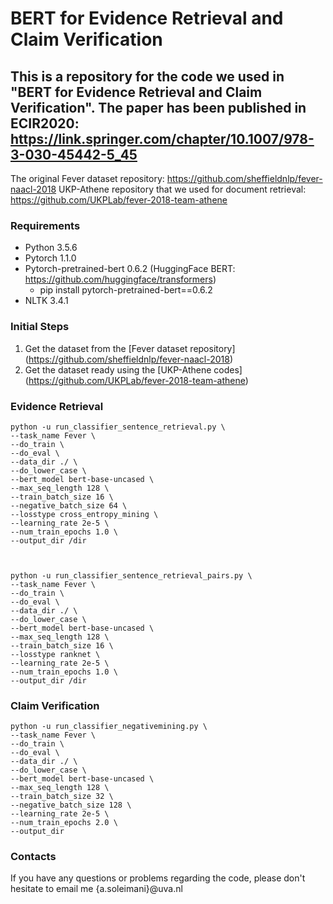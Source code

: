 # BERT for Evidence Retrieval and Claim Verification

## This is a repository for the code we used in "BERT for Evidence Retrieval and Claim Verification". The paper has been published in ECIR2020: https://link.springer.com/chapter/10.1007/978-3-030-45442-5_45


The original Fever dataset repository: https://github.com/sheffieldnlp/fever-naacl-2018
UKP-Athene repository that we used for document retrieval: https://github.com/UKPLab/fever-2018-team-athene

### Requirements
* Python 3.5.6
* Pytorch 1.1.0
* Pytorch-pretrained-bert  0.6.2 (HuggingFace BERT: https://github.com/huggingface/transformers)
   * pip install pytorch-pretrained-bert==0.6.2
* NLTK 3.4.1

### Initial Steps
1. Get the dataset from the [Fever dataset repository] (https://github.com/sheffieldnlp/fever-naacl-2018)
1. Get the dataset ready using the [UKP-Athene codes] (https://github.com/UKPLab/fever-2018-team-athene)

### Evidence Retrieval

    python -u run_classifier_sentence_retrieval.py \
    --task_name Fever \
    --do_train \
    --do_eval \
    --data_dir ./ \
    --do_lower_case \
    --bert_model bert-base-uncased \
    --max_seq_length 128 \
    --train_batch_size 16 \
    --negative_batch_size 64 \
    --losstype cross_entropy_mining \
    --learning_rate 2e-5 \
    --num_train_epochs 1.0 \
    --output_dir /dir
    

    
    python -u run_classifier_sentence_retrieval_pairs.py \
    --task_name Fever \
    --do_train \
    --do_eval \
    --data_dir ./ \
    --do_lower_case \
    --bert_model bert-base-uncased \
    --max_seq_length 128 \
    --train_batch_size 16 \
    --losstype ranknet \
    --learning_rate 2e-5 \
    --num_train_epochs 1.0 \
    --output_dir /dir


### Claim Verification

    python -u run_classifier_negativemining.py \
    --task_name Fever \
    --do_train \
    --do_eval \
    --data_dir ./ \
    --do_lower_case \
    --bert_model bert-base-uncased \
    --max_seq_length 128 \
    --train_batch_size 32 \
    --negative_batch_size 128 \
    --learning_rate 2e-5 \
    --num_train_epochs 2.0 \
    --output_dir

### Contacts
If you have any questions or problems regarding the code, please don't hesitate to email me {a.soleimani}@uva.nl
